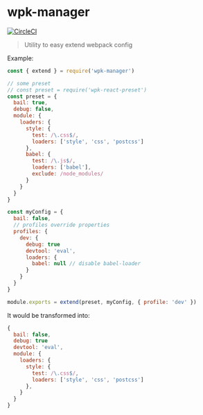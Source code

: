 # wpk-manager
[![CircleCI](https://circleci.com/gh/Nitive/wpk-manager.svg?style=svg)](https://circleci.com/gh/Nitive/wpk-manager)

> Utility to easy extend webpack config


Example:
```js
const { extend } = require('wpk-manager')

// some preset
// const preset = require('wpk-react-preset')
const preset = {
  bail: true,
  debug: false,
  module: {
    loaders: {
      style: {
        test: /\.css$/,
        loaders: ['style', 'css', 'postcss']
      },
      babel: {
        test: /\.js$/,
        loaders: ['babel'],
        exclude: /node_modules/
      }
    }
  }
}

const myConfig = {
  bail: false,
  // profiles override properties
  profiles: {
    dev: {
      debug: true
      devtool: 'eval',
      loaders: {
        babel: null // disable babel-loader
      }
    }
  }
}

module.exports = extend(preset, myConfig, { profile: 'dev' })
```

It would be transformed into:
```js
{
  bail: false,
  debug: true
  devtool: 'eval',
  module: {
    loaders: {
      style: {
        test: /\.css$/,
        loaders: ['style', 'css', 'postcss']
      },
    }
  }
}
```
